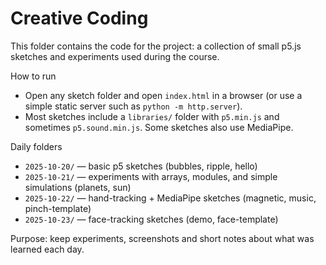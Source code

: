 # Creative Coding

This folder contains the code for the project: a collection of small p5.js sketches and experiments used during the course.

How to run

- Open any sketch folder and open `index.html` in a browser (or use a simple static server such as `python -m http.server`).
- Most sketches include a `libraries/` folder with `p5.min.js` and sometimes `p5.sound.min.js`. Some sketches also use MediaPipe.

Daily folders

- `2025-10-20/` — basic p5 sketches (bubbles, ripple, hello)
- `2025-10-21/` — experiments with arrays, modules, and simple simulations (planets, sun)
- `2025-10-22/` — hand-tracking + MediaPipe sketches (magnetic, music, pinch-template)
- `2025-10-23/` — face-tracking sketches (demo, face-template)

Purpose: keep experiments, screenshots and short notes about what was learned each day.
